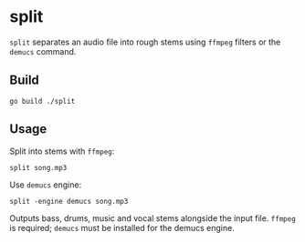 # split

`split` separates an audio file into rough stems using `ffmpeg` filters or the `demucs` command.

## Build

```
go build ./split
```

## Usage

Split into stems with `ffmpeg`:

```
split song.mp3
```

Use `demucs` engine:

```
split -engine demucs song.mp3
```

Outputs bass, drums, music and vocal stems alongside the input file. `ffmpeg` is required; `demucs` must be installed for the demucs engine.

